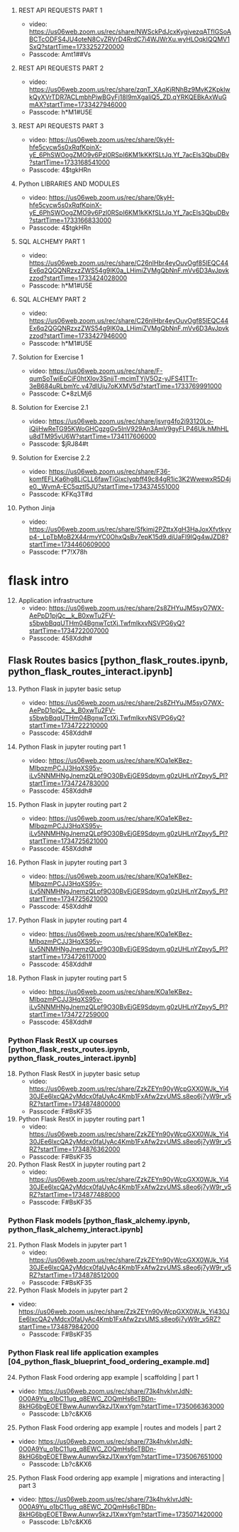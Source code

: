 1.  REST API REQUESTS PART 1
    * video: https://us06web.zoom.us/rec/share/NWSckPdJcxKygjvezqATfIGSoABCTcODFS4JU4oteN8CvZRVrD4RrdC7i4WJWrXu.wyHLOqkIQQMV1SxQ?startTime=1733252720000
    * Passcode: Amt1##Vs

2.  REST API REQUESTS PART 2
    * video: https://us06web.zoom.us/rec/share/zqnT_XAqKjRNhBz9MvK2KpklwkQyXVrTDR7ACLmbhPiwBGyFj18I9mXgaIiQ5_ZD.qYRKQEBkAxWuGmAX?startTime=1733427946000
    * Passcode: h*M1#U5E

3. REST API REQUESTS PART 3
    * video: https://us06web.zoom.us/rec/share/0kyH-hfe5cycw5s0xRqfKpinX-yE_6PhSWOogZMO9v6Pzl0RSpI6KM1kKKfSLtJq.Yf_7acEls3QbuDBv?startTime=1733168541000
    * Passcode: 4$tgkHRn

4. Python LIBRARIES AND MODULES 
    * video: https://us06web.zoom.us/rec/share/0kyH-hfe5cycw5s0xRqfKpinX-yE_6PhSWOogZMO9v6Pzl0RSpI6KM1kKKfSLtJq.Yf_7acEls3QbuDBv?startTime=1733166833000
    * Passcode: 4$tgkHRn

5. SQL ALCHEMY PART 1
    * video: https://us06web.zoom.us/rec/share/C26nlHbr4eyOuvOgf85lEQC44Ex6q2QGQNRzxzZWS54g9IK0a_LHimiZVMgQbNnF.mVv6D3AvJpvkzzod?startTime=1733424028000
    * Passcode: h*M1#U5E
    
6. SQL ALCHEMY PART 2
    * video: https://us06web.zoom.us/rec/share/C26nlHbr4eyOuvOgf85lEQC44Ex6q2QGQNRzxzZWS54g9IK0a_LHimiZVMgQbNnF.mVv6D3AvJpvkzzod?startTime=1733427946000
    * Passcode: h*M1#U5E

7. Solution for Exercise 1 
    * video: https://us06web.zoom.us/rec/share/F-qumSoTwiEpCiF0htXlov3SnjjT-mcimTYjV5Oz-yJFS41TTr-3eB684uRLbmYc.v47dIUju7oKXMV5d?startTime=1733769991000
    * Passcode: C*8zLMj6
  
9. Solution for Exercise 2.1 
    * video: https://us06web.zoom.us/rec/share/jsvrg4fo2i93120Lo-iQijHwReTG95KWoGHCgzgGv5InV929An3AmV9gyFLP46Uk.hMhHLu8dTM95vU6W?startTime=1734117606000
    * Passcode: $jRJ84#t
  
10. Solution for Exercise 2.2 
    * video: https://us06web.zoom.us/rec/share/F36-komfEFLKa6hg8LjCLL6fawTiGixcIyqbff49c84gR1ic3K2WwewxR5D4je0._WvmA-EC5qztI5JU?startTime=1734374551000
    * Passcode:  KFKq3T#d
  
11. Python Jinja
    * video: https://us06web.zoom.us/rec/share/Sfkimj2PZttxXgH3HaJoxXfvtkyvp4-_LpTbMoB2X44rmvYC0OhxQsBv7epK15d9.diUaFI9IQg4wJZD8?startTime=1734460609000
    * Passcode:  f*7!X78h

# flask intro

12. Application infrastructure 
    * video: https://us06web.zoom.us/rec/share/2s8ZHYuJM5syO7WX-AePpD1pjQc__k_B0xwTu2FV-s5bwbBqqUTHm04BgnwTctXj.TwfmlkxvNSVPG6yQ?startTime=1734722007000
    * Passcode: 458Xddh#

## Flask Routes basics [python_flask_routes.ipynb, python_flask_routes_interact.ipynb]
13. Python Flask in jupyter basic setup  
    * video: https://us06web.zoom.us/rec/share/2s8ZHYuJM5syO7WX-AePpD1pjQc__k_B0xwTu2FV-s5bwbBqqUTHm04BgnwTctXj.TwfmlkxvNSVPG6yQ?startTime=1734722210000
    * Passcode: 458Xddh#

14. Python Flask in jupyter routing part 1
    * video: https://us06web.zoom.us/rec/share/KOa1eKBez-MlbqzmPCJJ3HqXS95v-iLv5NNMHNgJnemzQLpf9O30BvEjGE9Sdpym.g0zUHLnYZpyy5_Pl?startTime=1734724783000
    * Passcode:  458Xddh#

15. Python Flask in jupyter routing part 2
    * video: https://us06web.zoom.us/rec/share/KOa1eKBez-MlbqzmPCJJ3HqXS95v-iLv5NNMHNgJnemzQLpf9O30BvEjGE9Sdpym.g0zUHLnYZpyy5_Pl?startTime=1734725621000
    * Passcode:  458Xddh#

16. Python Flask in jupyter routing part 3
    * video: https://us06web.zoom.us/rec/share/KOa1eKBez-MlbqzmPCJJ3HqXS95v-iLv5NNMHNgJnemzQLpf9O30BvEjGE9Sdpym.g0zUHLnYZpyy5_Pl?startTime=1734725621000
    * Passcode: 458Xddh#

17. Python Flask in jupyter routing part 4
    * video: https://us06web.zoom.us/rec/share/KOa1eKBez-MlbqzmPCJJ3HqXS95v-iLv5NNMHNgJnemzQLpf9O30BvEjGE9Sdpym.g0zUHLnYZpyy5_Pl?startTime=1734726117000
    * Passcode: 458Xddh#

17. Python Flask in jupyter routing part 5
    * video: https://us06web.zoom.us/rec/share/KOa1eKBez-MlbqzmPCJJ3HqXS95v-iLv5NNMHNgJnemzQLpf9O30BvEjGE9Sdpym.g0zUHLnYZpyy5_Pl?startTime=1734727259000
    * Passcode: 458Xddh#

### Python Flask RestX up courses [python_flask_restx_routes.ipynb, python_flask_routes_interact.ipynb]
18. Python Flask RestX in jupyter basic setup  
    * video: https://us06web.zoom.us/rec/share/ZzkZEYn90yWcpGXX0WJk_Yi430JEe6lxcQA2yMdcx0faUyAc4Kmb1FxAfw2zvUMS.s8eo6j7yW9r_v5RZ?startTime=1734874800000
    * Passcode:  F#BsKF35
19. Python Flask RestX in jupyter routing part 1
    * video: https://us06web.zoom.us/rec/share/ZzkZEYn90yWcpGXX0WJk_Yi430JEe6lxcQA2yMdcx0faUyAc4Kmb1FxAfw2zvUMS.s8eo6j7yW9r_v5RZ?startTime=1734876362000
    * Passcode:  F#BsKF35
20. Python Flask RestX in jupyter routing part 2
    * video: https://us06web.zoom.us/rec/share/ZzkZEYn90yWcpGXX0WJk_Yi430JEe6lxcQA2yMdcx0faUyAc4Kmb1FxAfw2zvUMS.s8eo6j7yW9r_v5RZ?startTime=1734877488000
    * Passcode:  F#BsKF35 

### Python Flask models [python_flask_alchemy.ipynb, python_flask_alchemy_interact.ipynb]
21. Python Flask Models in jupyter part 1
    * video: https://us06web.zoom.us/rec/share/ZzkZEYn90yWcpGXX0WJk_Yi430JEe6lxcQA2yMdcx0faUyAc4Kmb1FxAfw2zvUMS.s8eo6j7yW9r_v5RZ?startTime=1734878512000
    * Passcode:   F#BsKF35
22. Python Flask Models in jupyter part 2
 * video: https://us06web.zoom.us/rec/share/ZzkZEYn90yWcpGXX0WJk_Yi430JEe6lxcQA2yMdcx0faUyAc4Kmb1FxAfw2zvUMS.s8eo6j7yW9r_v5RZ?startTime=1734879842000
   * Passcode: F#BsKF35
 

### Python Flask real life application examples  [04_python_flask_blueprint_food_ordering_example.md] 

24. Python Flask Food ordering app example | scaffolding | part 1   
 * video: https://us06web.zoom.us/rec/share/73k4hvkIvrJdN-0O0A9Yu_o1bC11ug_q8EWC_ZOQmHs6cTBDn-8kHG6bgEOETBww.Aunwv5kzJ1XwxYgm?startTime=1735066363000
   * Passcode: Lb?c&KX6

25. Python Flask Food ordering app example | routes and models | part 2  
 * video: https://us06web.zoom.us/rec/share/73k4hvkIvrJdN-0O0A9Yu_o1bC11ug_q8EWC_ZOQmHs6cTBDn-8kHG6bgEOETBww.Aunwv5kzJ1XwxYgm?startTime=1735067651000  
   * Passcode: Lb?c&KX6  


25. Python Flask Food ordering app example | migrations and interacting | part 3  
 * video: https://us06web.zoom.us/rec/share/73k4hvkIvrJdN-0O0A9Yu_o1bC11ug_q8EWC_ZOQmHs6cTBDn-8kHG6bgEOETBww.Aunwv5kzJ1XwxYgm?startTime=1735071420000  
   * Passcode:  Lb?c&KX6  

